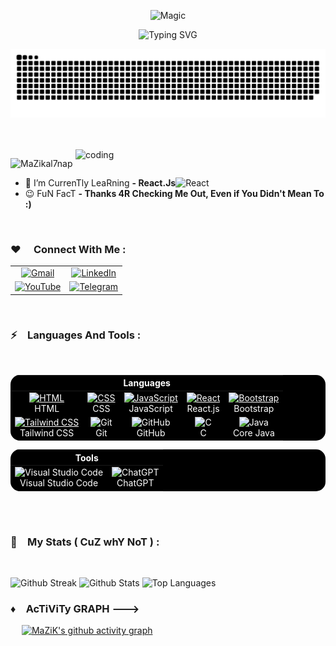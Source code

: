 <p align="center">
  <img src="https://capsule-render.vercel.app/api?type=waving&color=auto&height=200&section=header&text=MAZ❗K&fontSize=50&animation=fadeIn&fontAlignY=35&descAlignY=45" alt="Magic"></img>
</p>

<p align="center">
  <img src="https://readme-typing-svg.herokuapp.com?font=Architects+Daughter&color=7AF79A&size=30&lines=Heyyyy❗+iT's+MaZik🌟🎩✨❗...;A+FronTenD+🌐+DeVeLoPeR;<------Also+LoVe+Gaming------>;<-----AnD+ModdinG---->" alt="Typing SVG" />
</p>
<p align="center">
  <picture>
    <source
      media="(prefers-color-scheme: dark)"
      srcset="https://raw.githubusercontent.com/platane/snk/output/github-contribution-grid-snake-dark.svg"
    />
    <source
      media="(prefers-color-scheme: light)"
      srcset="https://raw.githubusercontent.com/platane/snk/output/github-contribution-grid-snake.svg"
    />
    <img
      alt="github contribution grid snake animation"
      src="https://raw.githubusercontent.com/platane/snk/output/github-contribution-grid-snake.svg"
    />
  </picture>
</p><br><br>

<img align="right" width="400" alt="coding" src="https://user-images.githubusercontent.com/74038190/238353480-219bcc70-f5dc-466b-9a60-29653d8e8433.gif">
<p align="left">
  <img 
    src="https://komarev.com/ghpvc/?username=MaZikal7nap&label=Profile%20views&color=0e75b6&style=flat" 
    alt="MaZikal7nap" 
    width="195" 
    height="auto" 
  />
</p>

- 🌱 I’m CurrenTly LeaRning **- React.Js**<img src="https://techstack-generator.vercel.app/react-icon.svg" alt="React" width="40" height="30">
- 😉 FuN FacT **- Thanks 4R Checking Me Out, Even if You Didn't Mean To :)**
<br>

<h3 align="left"> ♥️ &emsp;Connect With Me :</h3>

<table>
  <tr>
    <td align="center">
      <a href="mailto:nikhilbisht707@gmail.com" target="_blank">
        <img src="https://img.icons8.com/?size=100&id=6QtoKjRma1Cq&format=png&color=000000" alt="Gmail">
      </a>
    </td>
    <td align="center">
      <a href="https://linkedin.com/in/nitin-kamal-bisht-1395b7230" target="_blank">
        <img src="https://img.icons8.com/?size=100&id=TOYavqttjELT&format=png&color=000000" alt="LinkedIn">
      </a>
    </td>
  </tr>
  <tr>
    <td align="center">
      <a href="https://www.youtube.com/@Magic_z7" target="_blank">
        <img src="https://img.icons8.com/?size=100&id=0PaFy1V8I5DO&format=png&color=000000" alt="YouTube">
      </a>
    </td>
    <td align="center">
      <a href="https://t.me/MaGicaL7Nap" target="_blank">
        <img src="https://img.icons8.com/?size=100&id=83f77KNrbPyR&format=png&color=000000" alt="Telegram">
      </a>
    </td>
  </tr>
</table>

<br><h3 align="left"> ⚡&emsp;Languages And Tools :</h3>&emsp;

<div align="center">
  <table style="background-color: black; color: white; border: none; border-radius: 15px; overflow: hidden;">
    <thead>
      <tr>
        <th colspan="5" align="center" style="color: white;">Languages</th>
      </tr>
    </thead>
    <tbody>
      <tr>
        <td align="center" style="border: none;">
          <a href="https://developer.mozilla.org/en-US/docs/Web/HTML" style="color: white;">
            <img src="https://cdn.worldvectorlogo.com/logos/html-1.svg" width="50" height="50" alt="HTML"/>
          </a>
          <br>HTML
        </td>
        <td align="center" style="border: none;">
          <a href="https://developer.mozilla.org/en-US/docs/Web/CSS" style="color: white;">
            <img src="https://cdn.worldvectorlogo.com/logos/css-3.svg" width="50" height="50" alt="CSS"/>
          </a>
          <br>CSS
        </td>
        <td align="center" style="border: none;">
          <a href="https://developer.mozilla.org/en-US/docs/Web/JavaScript" style="color: white;">
            <img src="https://techstack-generator.vercel.app/js-icon.svg" width="50" height="50" alt="JavaScript"/>
          </a>
          <br>JavaScript
        </td>
        <td align="center" style="border: none;">
          <a href="https://reactjs.org/" style="color: white;">
            <img src="https://techstack-generator.vercel.app/react-icon.svg" width="50" height="50" alt="React"/>
          </a>
          <br>React.js
        </td>
        <td align="center" style="border: none;">
          <a href="https://getbootstrap.com/" style="color: white;">
            <img src="https://img.icons8.com/?size=100&id=ZMc42tPbG32H&format=png&color=000000" width="50" height="50" alt="Bootstrap"/>
          </a>
          <br>Bootstrap
        </td>
      </tr>
      <tr>
        <td align="center" style="border: none;">
          <a href="https://tailwindcss.com/" style="color: white;">
            <img src="https://img.icons8.com/?size=100&id=FnnFuAIw4e8j&format=png&color=000000" width="50" height="50" alt="Tailwind CSS"/>
          </a>
          <br>Tailwind CSS
        </td>
        <td align="center" style="border: none;">
          <img src="https://skillicons.dev/icons?i=git" width="50" height="50" alt="Git"/><br>Git
        </td>
        <td align="center" style="border: none;">
          <img src="https://img.icons8.com/?size=100&id=lkh3AbJLmFpp&format=png&color=000000" width="50" height="50" alt="GitHub"/><br>GitHub
        </td>
        <td align="center" style="border: none;">
          <img src="https://img.icons8.com/?size=100&id=uh8SYqSly6Cc&format=png&color=000000" width="50" height="50" alt="C"/><br>C
        </td>
        <td align="center" style="border: none;">
          <img src="https://techstack-generator.vercel.app/java-icon.svg" width="50" height="50" alt="Java"/><br>Core Java
        </td>
      </tr>
    </tbody>
  </table>
</div>

<div align="center">
  <table style="background-color: black; color: white; border: none; border-radius: 15px; overflow: hidden;">
    <thead>
      <tr>
        <th colspan="2" align="center" style="color: white;">Tools</th>
      </tr>
    </thead>
    <tbody>
      <tr>
        <td align="center" style="border: none;">
          <img src="https://img.icons8.com/?size=100&id=XCNhMfBsqfX1&format=png&color=000000" width="50" height="50" alt="Visual Studio Code"/><br>Visual Studio Code
        </td>
        <td align="center" style="border: none;">
          <img src="https://img.icons8.com/?size=100&id=kTuxVYRKeKEY&format=png&color=000000" width="50" height="50" alt="ChatGPT"/><br>ChatGPT
        </td>
      </tr>
    </tbody>
  </table>
</div><br><br>

<h3> 🌟&emsp;My Stats ( CuZ whY NoT ) : </h3> <br>
  <div>
    <p>
      <img align="top" src="https://github-readme-streak-stats.herokuapp.com/?user=MaZikal7nap&&theme=radical" alt="Github Streak">
      <img src="https://github-readme-stats.vercel.app/api?username=MaZikal7nap&show_icons=true&theme=radical" alt="Github Stats">
      <img src="https://github-readme-stats.vercel.app/api/top-langs/?username=MaZikal7nap&theme=radical" alt="Top Languages">
  </div>
  
### ♦️&emsp;AcTiViTy GRAPH --->
&emsp;
[![MaZiK's github activity graph](https://github-readme-activity-graph.vercel.app/graph?username=MaZikal7nap&bg_color=1d1b1b&color=67f4fe&line=04ff00&point=df03fc&area=true&hide_border=true)](https://github.com/ashutosh00710/github-readme-activity-graph)&emsp;
